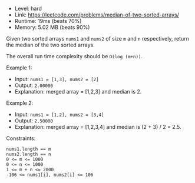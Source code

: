 - Level: hard
- Link: https://leetcode.com/problems/median-of-two-sorted-arrays/
- Runtime: 19ms (beats 70%)
- Memory: 5.02 MB (beats 90%)

Given two sorted arrays `nums1` and `nums2` of size `m` and `n` respectively, return the median of the two sorted arrays.

The overall run time complexity should be `O(log (m+n))`.

Example 1:
- Input: `nums1 = [1,3], nums2 = [2]`
- Output: `2.00000`
- Explanation: merged array = [1,2,3] and median is 2.

Example 2:
- Input: `nums1 = [1,2], nums2 = [3,4]`
- Output: `2.50000`
- Explanation: merged array = [1,2,3,4] and median is (2 + 3) / 2 = 2.5.

 

Constraints:

    nums1.length == m
    nums2.length == n
    0 <= m <= 1000
    0 <= n <= 1000
    1 <= m + n <= 2000
    -106 <= nums1[i], nums2[i] <= 106


